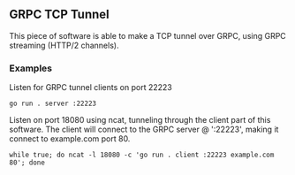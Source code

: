 ## GRPC TCP Tunnel

This piece of software is able to make a TCP tunnel over GRPC, using GRPC streaming (HTTP/2 channels).

### Examples

Listen for GRPC tunnel clients on port 22223
```
go run . server :22223
```

Listen on port 18080 using ncat, tunneling through the client part of this software.
The client will connect to the GRPC server @ ':22223', making it connect to example.com port 80.
```
while true; do ncat -l 18080 -c 'go run . client :22223 example.com 80'; done
```